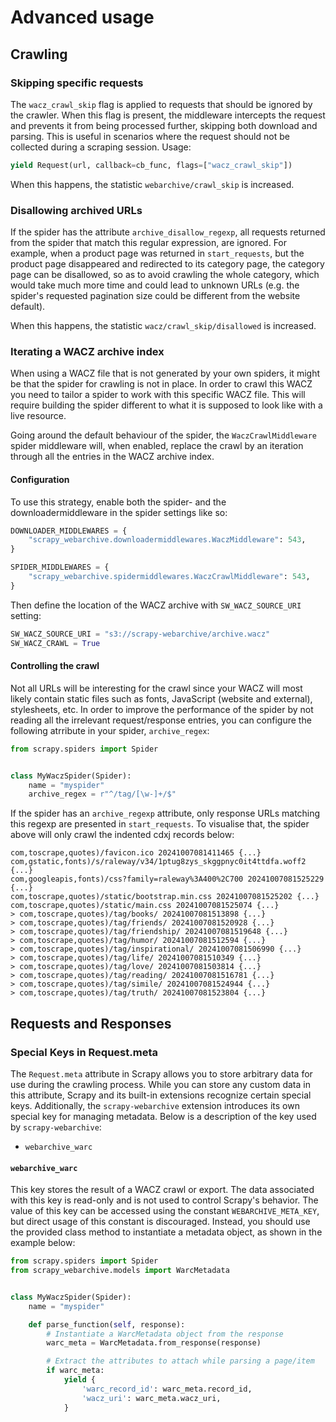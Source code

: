 # Advanced usage

## Crawling

### Skipping specific requests

The `wacz_crawl_skip` flag is applied to requests that should be ignored by the crawler. When this flag is present, the middleware intercepts the request and prevents it from being processed further, skipping both download and parsing. This is useful in scenarios where the request should not be collected during a scraping session. Usage:

``` py
yield Request(url, callback=cb_func, flags=["wacz_crawl_skip"])
```

When this happens, the statistic `webarchive/crawl_skip` is increased.

### Disallowing archived URLs

If the spider has the attribute `archive_disallow_regexp`, all requests returned from the spider that match this regular expression, are ignored. For example, when a product page was returned in `start_requests`, but the product page disappeared and redirected to its category page, the category page can be disallowed, so as to avoid crawling the whole category, which would take much more time and could lead to unknown URLs (e.g. the spider's requested pagination size could be different from the website default).

When this happens, the statistic `wacz/crawl_skip/disallowed` is increased.

### Iterating a WACZ archive index

When using a WACZ file that is not generated by your own spiders, it might be that the spider for crawling is not in place. In order to crawl this WACZ you need to tailor a spider to work with this specific WACZ file. This will require building the spider different to what it is supposed to look like with a live resource.

Going around the default behaviour of the spider, the `WaczCrawlMiddleware` spider middleware will, when enabled, replace the crawl by an iteration through all the entries in the WACZ archive index.

#### Configuration

To use this strategy, enable both the spider- and the downloadermiddleware in the spider settings like so:

``` py title="settings.py"
DOWNLOADER_MIDDLEWARES = {
    "scrapy_webarchive.downloadermiddlewares.WaczMiddleware": 543,
}

SPIDER_MIDDLEWARES = {
    "scrapy_webarchive.spidermiddlewares.WaczCrawlMiddleware": 543,
}
```

Then define the location of the WACZ archive with `SW_WACZ_SOURCE_URI` setting:

``` py title="settings.py"
SW_WACZ_SOURCE_URI = "s3://scrapy-webarchive/archive.wacz"
SW_WACZ_CRAWL = True
```

#### Controlling the crawl

Not all URLs will be interesting for the crawl since your WACZ will most likely contain static files such as fonts, JavaScript (website and external), stylesheets, etc. In order to improve the performance of the spider by not reading all the irrelevant request/response entries, you can configure the following atrribute in your spider, `archive_regex`:

``` py title="my_wacz_spider.py" hl_lines="6"
from scrapy.spiders import Spider


class MyWaczSpider(Spider):
    name = "myspider"
    archive_regex = r"^/tag/[\w-]+/$"
```

If the spider has an `archive_regexp` attribute, only response URLs matching this regexp are presented in `start_requests`. To visualise that, the spider above will only crawl the indented cdxj records below:

```
com,toscrape,quotes)/favicon.ico 20241007081411465 {...}
com,gstatic,fonts)/s/raleway/v34/1ptug8zys_skggpnyc0it4ttdfa.woff2 {...}
com,googleapis,fonts)/css?family=raleway%3A400%2C700 20241007081525229 {...}
com,toscrape,quotes)/static/bootstrap.min.css 20241007081525202 {...}
com,toscrape,quotes)/static/main.css 20241007081525074 {...}
> com,toscrape,quotes)/tag/books/ 20241007081513898 {...}
> com,toscrape,quotes)/tag/friends/ 20241007081520928 {...}
> com,toscrape,quotes)/tag/friendship/ 20241007081519648 {...}
> com,toscrape,quotes)/tag/humor/ 20241007081512594 {...}
> com,toscrape,quotes)/tag/inspirational/ 20241007081506990 {...}
> com,toscrape,quotes)/tag/life/ 20241007081510349 {...}
> com,toscrape,quotes)/tag/love/ 20241007081503814 {...}
> com,toscrape,quotes)/tag/reading/ 20241007081516781 {...}
> com,toscrape,quotes)/tag/simile/ 20241007081524944 {...}
> com,toscrape,quotes)/tag/truth/ 20241007081523804 {...}
```

## Requests and Responses

### Special Keys in Request.meta

The `Request.meta` attribute in Scrapy allows you to store arbitrary data for use during the crawling process. While you can store any custom data in this attribute, Scrapy and its built-in extensions recognize certain special keys. Additionally, the `scrapy-webarchive` extension introduces its own special key for managing metadata. Below is a description of the key used by `scrapy-webarchive`:

* `webarchive_warc`

#### `webarchive_warc`
This key stores the result of a WACZ crawl or export. The data associated with this key is read-only and is not used to control Scrapy's behavior. The value of this key can be accessed using the constant `WEBARCHIVE_META_KEY`, but direct usage of this constant is discouraged. Instead, you should use the provided class method to instantiate a metadata object, as shown in the example below:

``` py title="my_wacz_spider.py" hl_lines="10"
from scrapy.spiders import Spider
from scrapy_webarchive.models import WarcMetadata


class MyWaczSpider(Spider):
    name = "myspider"

    def parse_function(self, response):
        # Instantiate a WarcMetadata object from the response
        warc_meta = WarcMetadata.from_response(response)

        # Extract the attributes to attach while parsing a page/item
        if warc_meta:
            yield {
                'warc_record_id': warc_meta.record_id,
                'wacz_uri': warc_meta.wacz_uri,
            }
```
